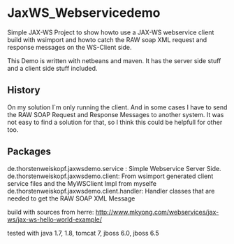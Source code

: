 # JaxWS_Webservicedemo

Simple JAX-WS Project to show howto use a JAX-WS webservice client build with wsimport and howto catch the RAW 
soap XML request and response messages on the WS-Client side.

This Demo is written with netbeans and maven.
It has the server side stuff and a client side stuff included.


## History

On my solution I`m only running the client. And in some cases I have to send the RAW SOAP Request and Response Messages to another system. It was not easy to find a solution for that, so I think this could be helpfull for other too.

## Packages

de.thorstenweiskopf.jaxwsdemo.service : Simple Webservice Server Side. 
de.thorstenweiskopf.jaxwsdemo.client: From wsimport generated client service files and the MyWSClient Impl from myselfe
de.thorstenweiskopf.jaxwsdemo.client.handler: Handler classes that are needed to get the RAW SOAP XML Message

build with sources from herre: http://www.mkyong.com/webservices/jax-ws/jax-ws-hello-world-example/

tested with java 1.7, 1.8, tomcat 7, jboss 6.0, jboss 6.5 